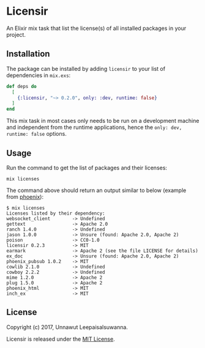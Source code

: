 # Licensir

An Elixir mix task that list the license(s) of all installed packages in your project.

## Installation

The package can be installed by adding `licensir` to your list of dependencies in `mix.exs`:

```elixir
def deps do
  [
    {:licensir, "~> 0.2.0", only: :dev, runtime: false}
  ]
end
```

This mix task in most cases only needs to be run on a development machine and independent from the runtime applications, hence the `only: dev, runtime: false` options.

## Usage

Run the command to get the list of packages and their licenses:

```shell
mix licenses
```

The command above should return an output similar to below (example from [phoenix](https://github.com/phoenixframework/phoenix)):

```shell
$ mix licenses
Licenses listed by their dependency:
websocket_client        -> Undefined
gettext                 -> Apache 2.0
ranch 1.4.0             -> Undefined
jason 1.0.0             -> Unsure (found: Apache 2.0, Apache 2)
poison                  -> CC0-1.0
licensir 0.2.3          -> MIT
earmark                 -> Apache 2 (see the file LICENSE for details)
ex_doc                  -> Unsure (found: Apache 2.0, Apache 2)
phoenix_pubsub 1.0.2    -> MIT
cowlib 2.1.0            -> Undefined
cowboy 2.2.2            -> Undefined
mime 1.2.0              -> Apache 2
plug 1.5.0              -> Apache 2
phoenix_html            -> MIT
inch_ex                 -> MIT
```

## License

Copyright (c) 2017, Unnawut Leepaisalsuwanna.

Licensir is released under the [MIT License](LICENSE.md).
